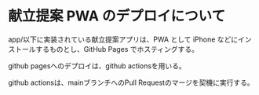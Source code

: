 # 献立提案 PWA のデプロイについて

app/以下に実装されている献立提案アプリは、PWA として iPhone などにインストールするものとし、GitHub Pages でホスティングする。

github pagesへのデプロイは、github actionsを用いる。

github actionsは、mainブランチへのPull Requestのマージを契機に実行する。

